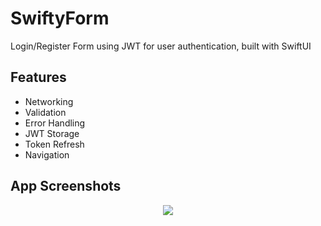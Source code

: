 # SwiftyForm 
Login/Register Form using JWT for user authentication, built with SwiftUI

## Features
* Networking
* Validation
* Error Handling
* JWT Storage
* Token Refresh
* Navigation

## App Screenshots
<div align="center">
  <img src="https://www.linkpicture.com/q/Untitled-design-1-1_2.png">
</div>
